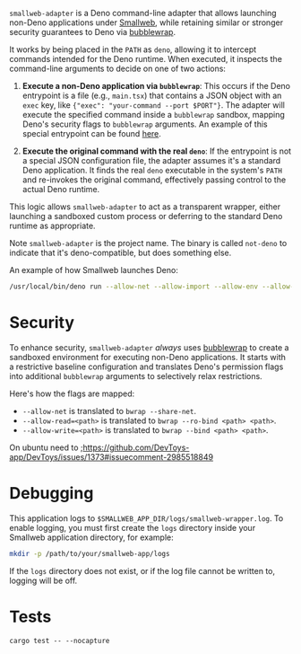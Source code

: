 `smallweb-adapter` is a Deno command-line adapter that allows launching non-Deno
applications under [Smallweb](https://www.smallweb.run/), while retaining
similar or stronger security guarantees to Deno via
[bubblewrap](https://github.com/containers/bubblewrap/).

It works by being placed in the `PATH` as `deno`, allowing it to intercept
commands intended for the Deno runtime. When executed, it inspects the
command-line arguments to decide on one of two actions:

1. **Execute a non-Deno application via `bubblewrap`**: This occurs if the Deno
   entrypoint is a file (e.g., `main.tsx`) that contains a JSON object with an
   `exec` key, like `{"exec": "your-command --port $PORT"}`. The adapter will
   execute the specified command inside a `bubblewrap` sandbox, mapping Deno's
   security flags to `bubblewrap` arguments. An example of this special
   entrypoint can be found [here](test/invoke_adapter/main.tsx).

2. **Execute the original command with the real `deno`**: If the entrypoint is
   not a special JSON configuration file, the adapter assumes it's a standard
   Deno application. It finds the real `deno` executable in the system's `PATH`
   and re-invokes the original command, effectively passing control to the
   actual Deno runtime.

This logic allows `smallweb-adapter` to act as a transparent wrapper, either
launching a sandboxed custom process or deferring to the standard Deno runtime
as appropriate.

Note `smallweb-adapter` is the project name. The binary is called `not-deno` to
indicate that it's deno-compatible, but does something else.

An example of how Smallweb launches Deno:

```sh
/usr/local/bin/deno run --allow-net --allow-import --allow-env --allow-sys --allow-ffi --unstable-kv --unstable-otel --unstable-temporal --node-modules-dir=none --no-prompt --quiet --allow-read=/home/web/smallweb/post,/usr/local/bin/deno,/home/web/.cache/deno/npm/registry.npmjs.org --allow-write=/home/web/smallweb/post/data - '{"command":"fetch","entrypoint":"file:///home/web/smallweb/post/main.ts","port":38025}'
```

# Security

To enhance security, `smallweb-adapter` _always_ uses
[bubblewrap](https://github.com/containers/bubblewrap) to create a sandboxed
environment for executing non-Deno applications. It starts with a restrictive
baseline configuration and translates Deno's permission flags into additional
`bubblewrap` arguments to selectively relax restrictions.

Here's how the flags are mapped:

- `--allow-net` is translated to `bwrap --share-net`.
- `--allow-read=<path>` is translated to `bwrap --ro-bind <path> <path>`.
- `--allow-write=<path>` is translated to `bwrap --bind <path> <path>`.

On ubuntu need to
;https://github.com/DevToys-app/DevToys/issues/1373#issuecomment-2985518849

# Debugging

This application logs to `$SMALLWEB_APP_DIR/logs/smallweb-wrapper.log`. To
enable logging, you must first create the `logs` directory inside your Smallweb
application directory, for example:

```sh
mkdir -p /path/to/your/smallweb-app/logs
```

If the `logs` directory does not exist, or if the log file cannot be written to,
logging will be off.

# Tests

```
cargo test -- --nocapture
```
